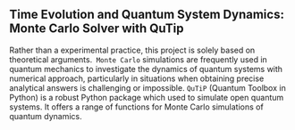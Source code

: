 ## Time Evolution and Quantum System Dynamics: Monte Carlo Solver with QuTip

Rather than a experimental practice, this project is solely based on theoretical arguments.` Monte Carlo` simulations are frequently used in quantum mechanics to investigate the dynamics of quantum systems with numerical approach, particularly in situations when obtaining precise analytical answers is challenging or impossible. `QuTiP` (Quantum Toolbox in Python) is a robust Python package which used to simulate open quantum systems. It offers a range of functions for Monte Carlo simulations of quantum dynamics.